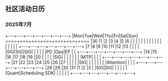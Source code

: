 ## 社区活动日历

### 2025年7月
+---+---+---+---+---+---+---+
|Mon|Tue|Wed|Thu|Fri|Sat|Sun|
+===+===+===+===+===+===+===+
|30 |1  |2  |3  |4  |5  |6  |
|   |   |   |   |   |   |   |
|   |   |   |   |   |   |   |
+---+---+---+---+---+---+---+
|7  |8  |9  |10 |11 |12 |13 |
|   |   |   |SIG|SIG|SIG|   |
|   |   |   |PD |Ops|EP |   |
+---+---+---+---+---+---+---+
|14 |15 |16 |17 |18 |19 |20 |
|   |   |   |SIG|   |   |   |
|   |   |   |MTP|   |   |   |
+---+---+---+---+---+---+---+
|21 |22 |23 |24 |25 |26 |27 |
|   |   |   |SIG|   |   |   |
|   |   |   |Attention|   |   |   |
+---+---+---+---+---+---+---+
|28 |29 |30 |31 |1  |2  |3  |
|SIG|SIG|   |   |   |   |   |
|Quant|Scheduling SDK|   |   |   |   |   |
+---+---+---+---+---+---+---+